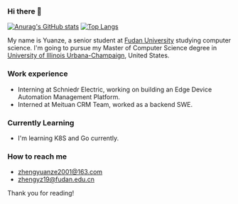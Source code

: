 ### Hi there 👋

[![Anurag's GitHub stats](https://github-readme-stats.vercel.app/api?username=principlezheng&theme=dracula&count_private=true&hide=prs)](https://github.com/anuraghazra/github-readme-stats) 
[![Top Langs](https://github-readme-stats.vercel.app/api/top-langs/?username=principlezheng&hide=html,Tex,css&layout=compact)](https://github.com/anuraghazra/github-readme-stats)

My name is Yuanze, a senior student at [Fudan University](https://cs.fudan.edu.cn/) studying computer science. I'm going to pursue my Master of Computer Science degree in [University of Illinois Urbana-Champaign](https://illinois.edu/), United States.
<!-- [Master of Science in Professional Computer Science](https://www.sfu.ca/computing/current-students/graduate-students/academic-programs/professional-master-of-science-in-computer-science.html) degree in Simon Fraser University, BC, Canada.
 -->
### Work experience
- Interning at Schniedr Electric, working on building an Edge Device Automation Management Platform.
- Interned at Meituan CRM Team, worked as a backend SWE.

### Currently Learning

- I'm learning K8S and Go currently.

### How to reach me

- zhengyuanze2001@163.com 
- zhengyz19@fudan.edu.cn

Thank you for reading!
